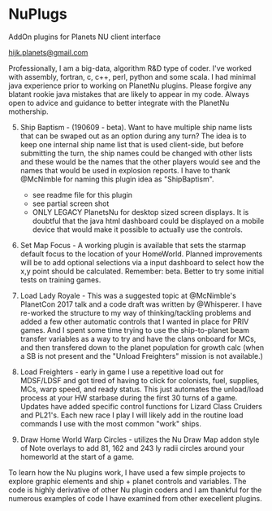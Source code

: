 # NuPlugs
AddOn plugins for Planets NU client interface

hijk.planets@gmail.com

Professionally, I am a big-data, algorithm R&D type of coder. I've worked with assembly, fortran, c, c++, perl, python and some scala. I had minimal java experience prior to working on PlanetNu plugins. Please forgive any blatant rookie java mistakes that are likely to appear in my code. Always open to advice and guidance to better integrate with the PlanetNu mothership. 


5) Ship Baptism - (190609 - beta). Want to have multiple ship name lists that can be swaped out as an option during any turn? The idea is to keep one internal ship name list that is used client-side, but before submitting the turn, the ship names could be changed with other lists and these would be the names that the other players would see and the names that would be used in explosion reports. I have to thank @McNimble for naming this plugin idea as "ShipBaptism". 
     - see readme file for this plugin
     - see partial screen shot
     - ONLY LEGACY PlanetsNu for desktop sized screen displays. It is doubtful that the java html dashboard could be displayed on a mobile device that would make it possible to actually use the controls.

4) Set Map Focus -  A working plugin is available that sets the starmap default focus to the location of your HomeWorld. Planned improvements will be to add optional selections via a input dashboard to select how the x,y point should be calculated. Remember: beta. Better to try some initial tests on training games.

3) Load Lady Royale - This was a suggested topic at @McNimble's PlanetCon 2017 talk and a code draft was written by @Whisperer. I have re-worked the structure to my way of thinking/tackling problems and added a few other automatic controls that I wanted in place for PRIV games. And I spent some time trying to use the ship-to-planet beam transfer variables as a way to try and have the clans onboard for MCs, and then transfered down to the planet population for growth calc (when a SB is not present and the "Unload Freighters" mission is not available.)

2) Load Freighters  - early in game I use a repetitive load out for MDSF/LDSF and got tired of having to click for  colonists, fuel, supplies, MCs, warp speed, and ready status. This just automates the unload/load process at your HW starbase during the first 30 turns of a game. Updates have added specific control functions for Lizard Class Cruiders and PL21's. Each new race I play I will likely add in the routine load commands I use with the most common "work" ships.

1) Draw Home World Warp Circles - utilizes the Nu Draw Map addon style of Note overlays to add 81, 162 and 243 ly radii circles around your homeworld at the start of a game.

To learn how the Nu plugins work, I have used a few simple projects to explore graphic elements and ship + planet controls and variables. The code is highly derivative of other Nu plugin coders and I am thankful for the numerous examples of code I have examined from other execellent plugins.








